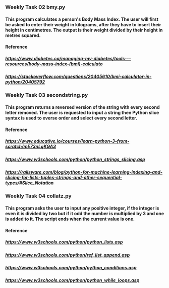 ### Weekly Task 02 bmy.py
#### This program calculates a person's Body Mass Index. The user will first be asked to enter their weight in kilograms, after they have to insert their height in centimetres. The output is their weight divided by their height in metres squared.

#### Reference
##### https://www.diabetes.ca/managing-my-diabetes/tools---resources/body-mass-index-(bmi)-calculato
##### https://stackoverflow.com/questions/20405610/bmi-calculator-in-python/20405792

### Weekly Task 03 secondstring.py
#### This program returns a reversed version of the string with every second letter removed. The user is requested to input a string then Python slice syntax is used to everse order and select every second letter.

#### Reference
##### https://www.educative.io/courses/learn-python-3-from-scratch/mE73nLqKGA3
##### https://www.w3schools.com/python/python_strings_slicing.asp
##### https://railsware.com/blog/python-for-machine-learning-indexing-and-slicing-for-lists-tuples-strings-and-other-sequential-types/#Slice_Notation

### Weekly Task 04 collatz.py
#### This program asks the user to input any positive integer, if the integer is even it is divided by two but if it odd the number is multiplied by 3 and one is added to it. The script ends when the current value is one.

#### Reference
##### https://www.w3schools.com/python/python_lists.asp
##### https://www.w3schools.com/python/ref_list_append.asp
##### https://www.w3schools.com/python/python_conditions.asp
##### https://www.w3schools.com/python/python_while_loops.asp


